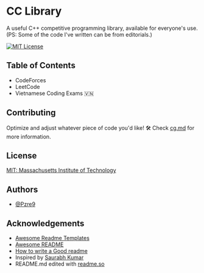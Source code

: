 
# CC Library

A useful C++ competitive programming library, available for everyone's use. (PS: Some of the code I've written can be from editorials.)

[![MIT License](https://img.shields.io/badge/License-MIT-green.svg)](https://choosealicense.com/licenses/mit/)






## Table of Contents
- CodeForces
- LeetCode
- Vietnamese Coding Exams 🇻🇳
## Contributing
Optimize and adjust whatever piece of code you'd like! 🛠️
Check [cg.md](cg.md) for more information.


## License

[MIT: Massachusetts Institute of Technology](https://choosealicense.com/licenses/mit/)


## Authors

- [@Pzre9](https://github.com/Pzre9)


## Acknowledgements

 - [Awesome Readme Templates](https://awesomeopensource.com/project/elangosundar/awesome-README-templates)
 - [Awesome README](https://github.com/matiassingers/awesome-readme)
 - [How to write a Good readme](https://bulldogjob.com/news/449-how-to-write-a-good-readme-for-your-github-project)
 - Inspired by [Saurabh Kumar](https://github.com/seikhchilli/codeforces-solution)
 - README.md edited with [readme.so](https://readme.so)

